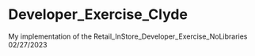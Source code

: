 # Developer_Exercise_Clyde
My implementation of the Retail_InStore_Developer_Exercise_NoLibraries 02/27/2023 
